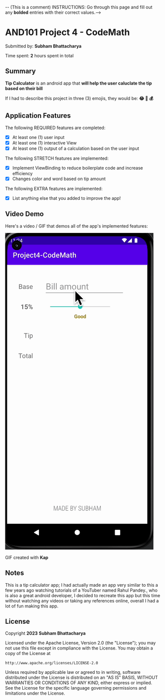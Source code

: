 -- (This is a comment) INSTRUCTIONS: Go through this page and fill out any **bolded** entries with their correct values.-->

# AND101 Project 4 - CodeMath

Submitted by: **Subham Bhattacharya**

Time spent: **2** hours spent in total

## Summary

**Tip Calculator** is an android app that **will help the user caluclate the tip based on their bill**

If I had to describe this project in three (3) emojis, they would be: **:joy: :baby_chick: :moneybag:**

## Application Features

<!-- (This is a comment) Please be sure to change the [ ] to [x] for any features you completed.  If a feature is not checked [x], you might miss the points for that item! -->

The following REQUIRED features are completed:

- [x] At least one (1) user input
- [x] At least one (1) interactive View
- [x] At least one (1) output of a calculation based on the user input

The following STRETCH features are implemented:

- [x] Implement ViewBinding to reduce boilerplate code and increase efficiency
- [x] Changes color and word based on tip amount

The following EXTRA features are implemented:

- [x] List anything else that you added to improve the app!

## Video Demo

Here's a video / GIF that demos all of the app's implemented features:

<img src='./TipCalculator.gif' title='Video Demo' width='' alt='Video Demo' />

GIF created with **Kap**

<!-- Recommended tools:
- [Kap](https://getkap.co/) for macOS
- [ScreenToGif](https://www.screentogif.com/) for Windows
- [peek](https://github.com/phw/peek) for Linux. -->

## Notes

This is a tip calculator app; I had actually made an app very similar to this a few years ago watching tutorials of a YouTuber named Rahul Pandey., who is also a great android developer, I decided to recreate this app but this time without watching any videos or taking any references online, overall I had a lot of fun making this app.

## License

Copyright **2023** **Subham Bhattacharya**

Licensed under the Apache License, Version 2.0 (the "License");
you may not use this file except in compliance with the License.
You may obtain a copy of the License at

    http://www.apache.org/licenses/LICENSE-2.0

Unless required by applicable law or agreed to in writing, software
distributed under the License is distributed on an "AS IS" BASIS,
WITHOUT WARRANTIES OR CONDITIONS OF ANY KIND, either express or implied.
See the License for the specific language governing permissions and
limitations under the License.
